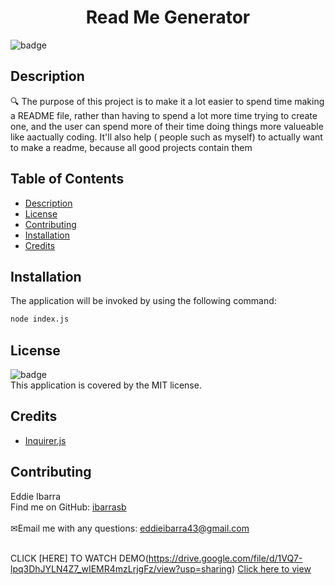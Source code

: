 
<h1 align="center">Read Me Generator</h1>
  
![badge](https://img.shields.io/badge/license-MIT-brightgreen)<br />
## Description
🔍 The purpose of this project is to make it a lot easier to spend time making a README file, rather than having to spend a lot more time trying to create one, and the user can spend more of their time doing things more valueable like aactually coding. It'll also help ( people such as myself) to actually want to make a readme, because all good projects contain them
## Table of Contents
- [Description](#description)
- [License](#license)
- [Contributing](#contributing)
- [Installation](#installation)
- [Credits](#credits)
## Installation
The application will be invoked by using the following command:
```bash
node index.js
```
## License
![badge](https://img.shields.io/badge/license-MIT-brightgreen)
<br />
This application is covered by the MIT license. 
## Credits
* [Inquirer.js](https://www.npmjs.com/package/inquirer)

## Contributing
Eddie Ibarra
<br />
 Find me on GitHub: [ibarrasb](https://github.com/ibarrasb)<br />
<br />
✉Email me with any questions: eddieibarra43@gmail.com<br /><br />


CLICK [HERE] TO WATCH DEMO(https://drive.google.com/file/d/1VQ7-lpq3DhJYLN4Z7_wIEMR4mzLrjgFz/view?usp=sharing)
<a href="https://drive.google.com/file/d/1VQ7-lpq3DhJYLN4Z7_wIEMR4mzLrjgFz/view?usp=sharing">Click here to view</a>
    
